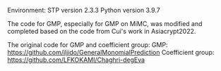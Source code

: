 Environment:
STP version 2.3.3
Python version 3.9.7

The code for GMP, especially for GMP on MiMC, was modified and completed based on the code from Cui's work in Asiacrypt2022.

The original code for GMP and coefficient group:
GMP: https://github.com/iljido/GeneralMonomialPrediction
Coefficient group: https://github.com/LFKOKAMI/Chaghri-degEva
